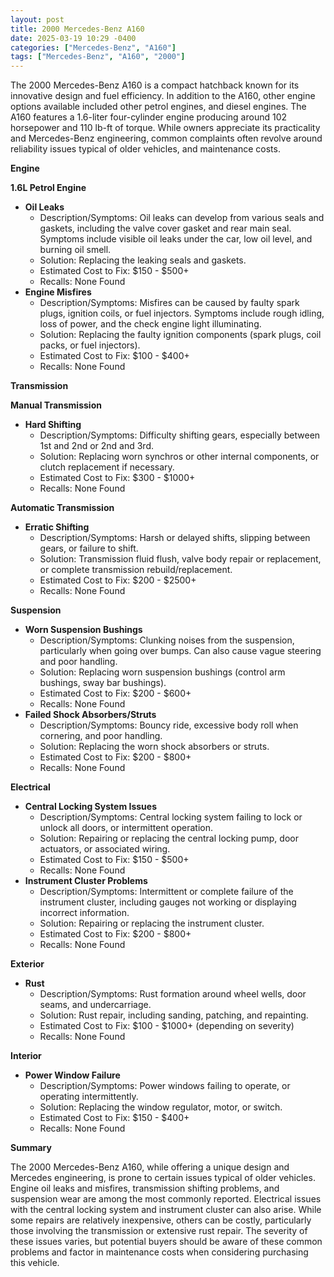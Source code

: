 ```yaml
---
layout: post
title: 2000 Mercedes-Benz A160
date: 2025-03-19 10:29 -0400
categories: ["Mercedes-Benz", "A160"]
tags: ["Mercedes-Benz", "A160", "2000"]
---
```

The 2000 Mercedes-Benz A160 is a compact hatchback known for its innovative design and fuel efficiency. In addition to the A160, other engine options available included other petrol engines, and diesel engines. The A160 features a 1.6-liter four-cylinder engine producing around 102 horsepower and 110 lb-ft of torque. While owners appreciate its practicality and Mercedes-Benz engineering, common complaints often revolve around reliability issues typical of older vehicles, and maintenance costs.

**Engine**

**1.6L Petrol Engine**
*   **Oil Leaks**
    *   Description/Symptoms: Oil leaks can develop from various seals and gaskets, including the valve cover gasket and rear main seal. Symptoms include visible oil leaks under the car, low oil level, and burning oil smell.
    *   Solution: Replacing the leaking seals and gaskets.
    *   Estimated Cost to Fix: $150 - $500+
    *   Recalls: None Found
*   **Engine Misfires**
    *   Description/Symptoms: Misfires can be caused by faulty spark plugs, ignition coils, or fuel injectors. Symptoms include rough idling, loss of power, and the check engine light illuminating.
    *   Solution: Replacing the faulty ignition components (spark plugs, coil packs, or fuel injectors).
    *   Estimated Cost to Fix: $100 - $400+
    *   Recalls: None Found

**Transmission**

**Manual Transmission**
*   **Hard Shifting**
    *   Description/Symptoms: Difficulty shifting gears, especially between 1st and 2nd or 2nd and 3rd.
    *   Solution: Replacing worn synchros or other internal components, or clutch replacement if necessary.
    *   Estimated Cost to Fix: $300 - $1000+
    *   Recalls: None Found

**Automatic Transmission**
*   **Erratic Shifting**
    *   Description/Symptoms: Harsh or delayed shifts, slipping between gears, or failure to shift.
    *   Solution: Transmission fluid flush, valve body repair or replacement, or complete transmission rebuild/replacement.
    *   Estimated Cost to Fix: $200 - $2500+
    *   Recalls: None Found

**Suspension**

*   **Worn Suspension Bushings**
    *   Description/Symptoms: Clunking noises from the suspension, particularly when going over bumps. Can also cause vague steering and poor handling.
    *   Solution: Replacing worn suspension bushings (control arm bushings, sway bar bushings).
    *   Estimated Cost to Fix: $200 - $600+
    *   Recalls: None Found
*   **Failed Shock Absorbers/Struts**
    *   Description/Symptoms: Bouncy ride, excessive body roll when cornering, and poor handling.
    *   Solution: Replacing the worn shock absorbers or struts.
    *   Estimated Cost to Fix: $200 - $800+
    *   Recalls: None Found

**Electrical**

*   **Central Locking System Issues**
    *   Description/Symptoms: Central locking system failing to lock or unlock all doors, or intermittent operation.
    *   Solution: Repairing or replacing the central locking pump, door actuators, or associated wiring.
    *   Estimated Cost to Fix: $150 - $500+
    *   Recalls: None Found
*   **Instrument Cluster Problems**
    *   Description/Symptoms: Intermittent or complete failure of the instrument cluster, including gauges not working or displaying incorrect information.
    *   Solution: Repairing or replacing the instrument cluster.
    *   Estimated Cost to Fix: $200 - $800+
    *   Recalls: None Found

**Exterior**

*   **Rust**
    *   Description/Symptoms: Rust formation around wheel wells, door seams, and undercarriage.
    *   Solution: Rust repair, including sanding, patching, and repainting.
    *   Estimated Cost to Fix: $100 - $1000+ (depending on severity)
    *   Recalls: None Found

**Interior**

*   **Power Window Failure**
    *   Description/Symptoms: Power windows failing to operate, or operating intermittently.
    *   Solution: Replacing the window regulator, motor, or switch.
    *   Estimated Cost to Fix: $150 - $400+
    *   Recalls: None Found

**Summary**

The 2000 Mercedes-Benz A160, while offering a unique design and Mercedes engineering, is prone to certain issues typical of older vehicles. Engine oil leaks and misfires, transmission shifting problems, and suspension wear are among the most commonly reported. Electrical issues with the central locking system and instrument cluster can also arise. While some repairs are relatively inexpensive, others can be costly, particularly those involving the transmission or extensive rust repair. The severity of these issues varies, but potential buyers should be aware of these common problems and factor in maintenance costs when considering purchasing this vehicle.

